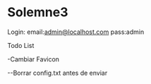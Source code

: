 Solemne3
========

Login: email:admin@localhost.com pass:admin 

Todo List

-Cambiar Favicon


--Borrar config.txt antes de enviar